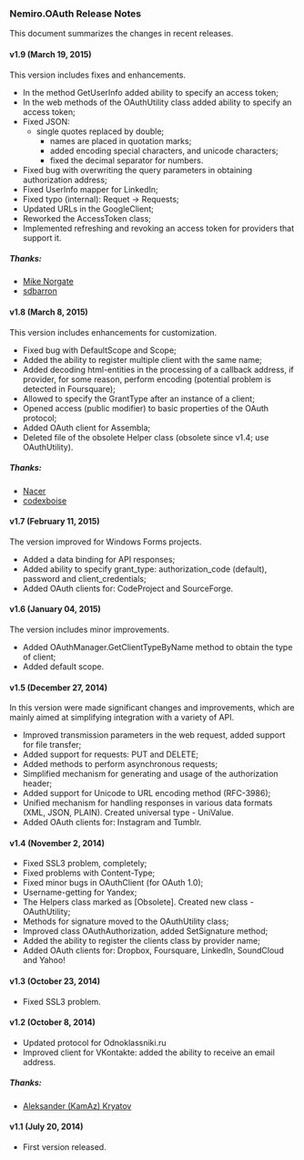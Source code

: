 ### Nemiro.OAuth Release Notes

This document summarizes the changes in recent releases.

#### v1.9 (March 19, 2015)

This version includes fixes and enhancements.

* In the method GetUserInfo added ability to specify an access token;
* In the web methods of the OAuthUtility class added ability to specify an access token;
* Fixed JSON: 
  * single quotes replaced by double; 
	* names are placed in quotation marks; 
	* added encoding special characters, and unicode characters; 
	* fixed the decimal separator for numbers.
* Fixed bug with overwriting the query parameters in obtaining authorization address;
* Fixed UserInfo mapper for LinkedIn;
* Fixed typo (internal): Requet -> Requests;
* Updated URLs in the GoogleClient;
* Reworked the AccessToken class;
* Implemented refreshing and revoking an access token for providers that support it.

##### Thanks:

* [Mike Norgate](https://github.com/oesoftware)
* [sdbarron](https://github.com/sdbarron)


#### v1.8 (March 8, 2015)

This version includes enhancements for customization.

* Fixed bug with DefaultScope and Scope;
* Added the ability to register multiple client with the same name;
* Added decoding html-entities in the processing of a callback address, if provider, for some reason, perform encoding 	(potential problem is detected in Foursquare);
* Allowed to specify the GrantType after an instance of a client;
* Opened access (public modifier) to basic properties of the OAuth protocol;
* Added OAuth client for Assembla;
* Deleted file of the obsolete Helper class (obsolete since v1.4; use OAuthUtility).

##### Thanks:

* [Nacer](https://github.com/Nacer-)
* [codexboise](https://github.com/codexboise)

#### v1.7 (February 11, 2015)

The version improved for Windows Forms projects.

* Added a data binding for API responses;
* Added ability to specify grant_type: authorization_code (default), password and client_credentials;
* Added OAuth clients for: CodeProject and SourceForge.

#### v1.6 (January 04, 2015)

The version includes minor improvements.

* Added OAuthManager.GetClientTypeByName method to obtain the type of client;
* Added default scope.

#### v1.5 (December 27, 2014)

In this version were made significant changes and improvements, which are mainly aimed at simplifying integration with a variety of API.

* Improved transmission parameters in the web request, added support for file transfer;
* Added support for requests: PUT and DELETE;
* Added methods to perform asynchronous requests;
* Simplified mechanism for generating and usage of the authorization header;
* Added support for Unicode to URL encoding method (RFC-3986);  
* Unified mechanism for handling responses in various data formats (XML, JSON, PLAIN). Created universal type - UniValue.
* Added OAuth clients for: Instagram and Tumblr.

#### v1.4 (November 2, 2014)

* Fixed SSL3 problem, completely;
* Fixed problems with Content-Type;
* Fixed minor bugs in OAuthClient (for OAuth 1.0);
* Username-getting for Yandex;
* The Helpers class marked as [Obsolete]. Created new class - OAuthUtility;
* Methods for signature moved to the OAuthUtility class;
* Improved class OAuthAuthorization, added SetSignature method;
* Added the ability to register the clients class by provider name;
* Added OAuth clients for: Dropbox, Foursquare, LinkedIn, SoundCloud and Yahoo!

#### v1.3 (October 23, 2014)

* Fixed SSL3 problem.

#### v1.2 (October 8, 2014)

* Updated protocol for Odnoklassniki.ru
* Improved client for VKontakte: added the ability to receive an email address.
	
##### Thanks:

* [Aleksander (KamAz) Kryatov](http://vk.com/acid_rock)
	
#### v1.1 (July 20, 2014)

* First version released.